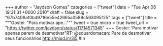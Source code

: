 
+++
author = "Jaydson Gomes"
categories = ["tweet"]
date = "Tue Apr 06 19:31:31 +0000 2010"
draft = false
slug = "67b7409af0bd9716e55e42665a0589c563095f25"
tags = ["tweet"]
title = """Gostei: "Para motivar ape..."""
tweet = true
micro = true
tweet_url = "https://twitter.com/jaydson/status/11714571345"
+++
Gostei: 'Para motivar apenas parem de desmotivar"RT: @eduardomacan: Pare de desmotivar seus funcionários http://miud.in/3i5 #in
